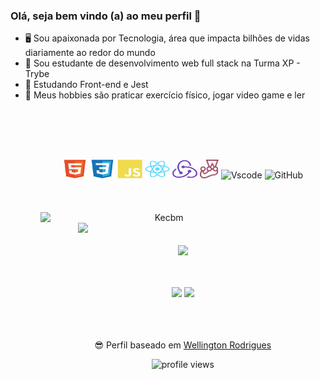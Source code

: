 ### Olá, seja bem vindo (a) ao meu perfil 👋

<ul>
  <li>🖥 Sou apaixonada por Tecnologia, área que impacta bilhões de vidas diariamente ao redor do mundo</li>
  <li>🔭 Sou estudante de desenvolvimento web full stack na Turma XP - Trybe</li>
  <li>🌱 Estudando Front-end e Jest</li>
  <li>🤔 Meus hobbies são praticar exercício físico, jogar video game e ler</li>
<ul>
<br><br><br>
  <div align="center" style="margin-top: 30px" style="display: inline_block">
  <img title="HTML5" alt="HTML" height="30" width="40" src="https://raw.githubusercontent.com/devicons/devicon/master/icons/html5/html5-original.svg">
  <img title="CSS3" alt="CSS" height="30" width="40" src="https://raw.githubusercontent.com/devicons/devicon/master/icons/css3/css3-original.svg">
  <img title="JavaScript" alt="JavaScript" height="30" width="40" src="https://raw.githubusercontent.com/devicons/devicon/master/icons/javascript/javascript-plain.svg">
  <img title="React" alt="React" height="30" width="40" src="https://raw.githubusercontent.com/devicons/devicon/master/icons/react/react-original.svg">
  <img title="Redux" alt="redux" height="30" width="40" src="https://raw.githubusercontent.com/devicons/devicon/master/icons/redux/redux-original.svg">
  <img title="Jest" alt="Jest" height="30" width="30" src="https://raw.githubusercontent.com/devicons/devicon/master/icons/jest/jest-plain.svg">
  <img title="Vscode" alt="Vscode" height="30" width="40" src="https://cdn.jsdelivr.net/gh/devicons/devicon/icons/vscode/vscode-original.svg" />
  <img title="GitHub" alt="GitHub" height="30" width="40" src="https://cdn.jsdelivr.net/gh/devicons/devicon/icons/github/github-original.svg" />
</div>
<br><br><br>
  <div align="center">
    <a href="https://github.com/Kecbm" title="Kecbm profile">
      <img align="left" width=396 src="https://github-readme-streak-stats.herokuapp.com/?user=Kecbm&theme=react&border=61dafb&hide_border=true" alt="Kecbm" />
    </a>
    <a href="https://github.com/Kecbm" title="Kecbm profile">
      <img align="right" width=396 src="https://github-readme-stats.vercel.app/api?username=Kecbm&show_icons=true&theme=react&border_color=61dafb&hide_border=true" />
    </a>
  </div>
<br><br><br>
  <div align="center">
    <a href="https://github.com/Kecbm" title="Kecbm profile">
      <img width=396 align="center" src="https://github-readme-stats.vercel.app/api/top-langs/?username=Kecbm&hide=c%23,powershell,Mathematica,Ruby,Objective-C,Objective-C%2b%2b,Cuda&title_color=61dafb&text_color=ffffff&icon_color=61dafb&bg_color=20232a&langs_count=8&layout=compact&border_color=61dafb&hide_border=true" />
    </a>
  </div>
<br><br><br>
  <div align="center">
  <a href="https://www.linkedin.com/in/kecbm/" target="_blank"><img src="https://img.shields.io/badge/-LinkedIn-%230077B5?style=for-the-badge&logo=linkedin&logoColor=white" target="_blank"></a> 
  <a href="https://www.instagram.com/kecbm/" target="_blank"><img src="https://img.shields.io/badge/-Instagram-%23E4405F?style=for-the-badge&logo=instagram&logoColor=white" target="_blank"></a>
</div>
<br><br><br>
<div align="center">
  <p>
    😎 Perfil baseado em <a href="https://github.com/SrTonn">Wellington Rodrigues</a>
  </p>
  <img src="https://komarev.com/ghpvc/?username=Kecbm" alt="profile views" />
</div>
<br><br><br>

